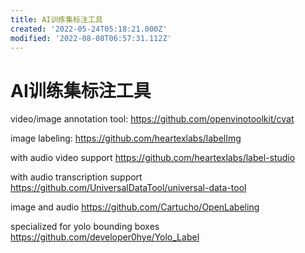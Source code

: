 ```yaml
---
title: AI训练集标注工具
created: '2022-05-24T05:18:21.000Z'
modified: '2022-08-08T06:57:31.112Z'
---
```


# AI训练集标注工具

video/image annotation tool:
https://github.com/openvinotoolkit/cvat

image labeling:
https://github.com/heartexlabs/labelImg

with audio video support
https://github.com/heartexlabs/label-studio

with audio transcription support
https://github.com/UniversalDataTool/universal-data-tool

image and audio
https://github.com/Cartucho/OpenLabeling

specialized for yolo bounding boxes
https://github.com/developer0hye/Yolo_Label

